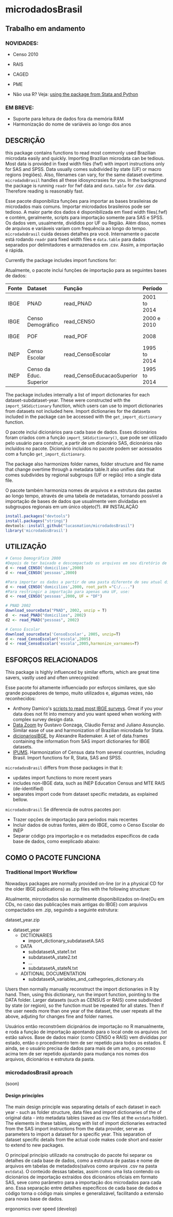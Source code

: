 
<!-- README.md is generated from README.Rmd. Please edit that file -->
microdadosBrasil
================

Trabalho em andamento
---------------------

### NOVIDADES:

-   Censo 2010
-   RAIS
-   CAGED
-   PME

-   Não usa R? Veja: [using the package from Stata and Python](https://github.com/lucasmation/microdadosBrasil/blob/master/vignettes/Running_from_other_software.Rmd)

### EM BREVE:

-   Suporte para leitura de dados fora da memória RAM
-   Harmonização do nome de variáveis ao longo dos anos

DESCRIÇÃO
---------

this package contains functions to read most commonly used Brazilian microdata easily and quickly. Importing Brazilian microdata can be tedious. Most data is provided in fixed width files (fwf) with import instructions only for SAS and SPSS. Data usually comes subdivided by state (UF) or macro regions (regiões). Also, filenames can vary, for the same dataset overtime. `microdadoBrasil` handles all these idiosyncrasies for you. In the background the package is running `readr` for fwf data and `data.table` for .csv data. Therefore reading is reasonably fast.

Esse pacote disponibiliza funções para importar as bases brasileiras de microdados mais comuns. Importar microdados brasileiros pode ser tedioso. A maior parte dos dados é disponibilizada em fixed width files(.fwf) e contém, geralmente, scripts para importação somente para SAS e SPSS. Os dados vem, usualmente, divididos por UF ou Região. Além disso, nomes de arquivos e variáveis variam com frequência ao longo do tempo. `microdadoBrasil` cuida desses detalhes pra você. Internamente o pacote está rodando `readr` para fixed width files e `data.table` para dados separados por delimitadores e armazenados em .csv. Assim, a importação é rápida.

Currently the package includes import functions for:

Atualmente, o pacote inclui funções de importação para as seguintes bases de dados:

| Fonte | Dataset                 | Função                      | Período      | Subdataset                |
|:------|:------------------------|:----------------------------|:-------------|:--------------------------|
| IBGE  | PNAD                    | read\_PNAD                  | 2001 to 2014 | domicilios, pessoas       |
| IBGE  | Censo Demográfico       | read\_CENSO                 | 2000 e 2010  | domicilios, pessoas       |
| IBGE  | POF                     | read\_POF                   | 2008         | several, see details      |
| INEP  | Censo Escolar           | read\_CensoEscolar          | 1995 to 2014 | escolas, ..., see detials |
| INEP  | Censo da Educ. Superior | read\_CensoEducacaoSuperior | 1995 to 2014 | see details               |

The package includes internally a list of import dictionaries for each dataset-subdataset-year. These were constructed with the `import_SASdictionary` function, which users can use to import dictionaries from datasets not included here. Import dictionaries for the datasets included in the package can be accessed with the `get_import_dictionary` function.

O pacote inclui dicionários para cada base de dados. Esses dicionários foram criados com a função `import_SASdictionary()`, que pode ser utilizado pelo usuário para construir, a partir de um dicionário SAS, dicionários não incluídos no pacote. Dicionário incluídos no pacote podem ser acessados com a função `get_import_dictionary`.

The package also harmonizes folder names, folder structure and file name that change overtime through a metadata table.It also unifies data that comes subdivides by regional subgroups (UF or região) into a single data file.

O pacote também harmoniza nomes de arquivos e a estrutura das pastas ao longo tempo, através de uma tabela de metadatas, tornando possível a importação de bases de dados que usualmente vem dividadas em subgroupos regionais em um único objeto(?). \#\# INSTALAÇÃO

``` r
install.packages("devtools")
install.packages("stringi") 
devtools::install_github("lucasmation/microdadosBrasil")
library('microdadosBrasil')
```

UTILIZAÇÃO
----------

``` r
# Censo Demográfico 2000
#Depois de ter baixado e descompactado os arquivos em seu diretório de trabalho , rode:
d <- read_CENSO('domicilios',2000)
d <- read_CENSO('pessoas',2000)

#Para importar os dados a partir de uma pasta diferente de seu atual diretório de trabalho, use :
d <- read_CENSO('domicilios',2000, root_path ="C:/....")
#Para restringir a importação para apenas uma UF, use:
d <- read_CENSO('pessoas',2000, UF = "DF")

# PNAD 2002
download_sourceData("PNAD", 2002, unzip = T)
d  <- read_PNAD("domicilios", 2002)
d2 <- read_PNAD("pessoas", 2002)

# Censo Escolar
download_sourceData('CensoEscolar', 2005, unzip=T)
d <- read_CensoEscolar('escola',2005)
d <- read_CensoEscolar('escola',2005,harmonize_varnames=T)
```

ESFORÇOS RELACIONADOS
---------------------

This package is highly influenced by similar efforts, which are great time savers, vastly used and often unrecognized:

Esse pacote foi altamente influenciado por esforços similares, que são grande poupadores de tempo, muito utilizados e, algumas vezes, não reconhecidos:

-   Anthony Damico's [scripts to read most IBGE surveys](http://www.asdfree.com/). Great if you your data does not fit into memory and you want speed when working with complex survey design data.
-   [Data Zoom](http://www.econ.puc-rio.br/datazoom/) by Gustavo Gonzaga, Cláudio Ferraz and Juliano Assunção. Similar ease of use and harmonization of Brazilian microdada for Stata.
-   [dicionariosIBGE](https://cran.r-project.org/web/packages/dicionariosIBGE/index.html), by Alexandre Rademaker. A set of data.frames containing the information from SAS import dictionaries for IBGE datasets.
-   [IPUMS](https://international.ipums.org/international/). Harmonization of Census data from several countries, including Brasil. Import functions for R, Stata, SAS and SPSS.

`microdadosBrasil` differs from those packages in that it:

-   updates import functions to more recent years
-   includes non-IBGE data, such as INEP Education Census and MTE RAIS (de-identified)
-   separates import code from dataset specific metadata, as explained bellow.

`microdadosBrasil` Se diferencia de outros pacotes por:

-   Trazer opções de importação para períodos mais recentes
-   Incluir dados de outras fontes, além do IBGE, como o Censo Escolar do INEP
-   Separar código pra importação e os metadados específicos de cada base de dados, como exeplicado abaixo:

COMO O PACOTE FUNCIONA
----------------------

### Traditional Import Workflow

Nowadays packages are normally provided on-line (or in a physical CD for the older IBGE publications) as .zip files with the following structure:

Atualmente, mircrodados são normalmente disponibilizados on-line(Ou em CDs, no caso das publicações mais antigas do IBGE) com arquivos compactados em .zip, seguindo a seguinte estrutura:

dataset\_year.zip

-   dataset\_year
    -   DICTIONARIES
        -   import\_dictionary\_subdatasetA.SAS
    -   DATA
        -   subdatasetA\_state1.txt
        -   subdatasetA\_state2.txt
        -   ...
        -   subdatasetA\_stateN.txt
    -   ADITIONAL DOCUMENTATION
        -   subdatasetA\_variables\_and\_cathegories\_dictionary.xls

Users then normally manually reconstruct the import dictionaries in R by hand. Then, using this dictionary, run the import function, pointing to the DATA folder. Larger datasets (such as CENSUS or RAIS) come subdivided by state (or region), so the function must be repeated for all states. Then if the user needs more than one year of the dataset, the user repeats all the above, adjuting for changes fine and folder names.

Usuários então reconstrõem dicipnários de importação no R manualmente, e roda a função de importação apontando para o local onde os arquivos .txt estão salvos. Base de dados maior (como CENSO e RAIS) vem divididas por estado, então o procedimento tem de ser repetido para todos os estados. E ainda, se o usuário precisa de dados para mais de um ano, o processo acima tem de ser repetido ajustando para mudança nos nomes dos arquivos, dicionários e estrutura da pasta.

### microdadosBrasil aproach

(soon)

#### Design principles

The main design principle was separating details of each dataset in each year - such as folder structure, data files and import dictionaries of the of original data - into metadata tables (saved as csv files at the `extdata` folder). The elements in these tables, along with list of import dictionaries extracted from the SAS import instructions from the data provider, serve as parameters to import a dataset for a specific year. This separation of dataset specific details from the actual code makes code short and easier to extend to new packages.

O principal princípio utilizado na construção do pacote foi separar os detalhes de cada base de dados, como a estrutura de pastas e nome de arquivos em tabelas de metadados(salvos como arquivos .csv na pasta `extdata`). O conteúdo dessas tabelas, assim como uma lista contendo os dicionários de importação extraídos dos dicionários oficiais em formato SAS, seve como parâmetro para a importação dos microdados para cada ano. Essa separação entre detalhes específicos de cada base de dados e código torna o código mais simples e generalizável, facilitando a extensão para novas base de dados.

ergonomics over speed (develop)
